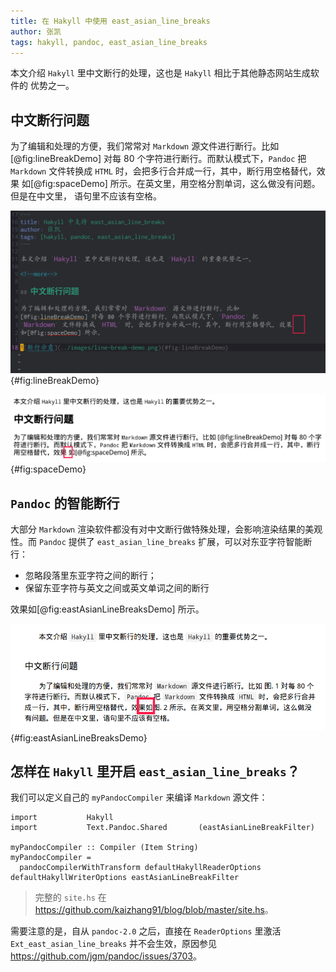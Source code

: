 ```yaml
---
title: 在 Hakyll 中使用 east_asian_line_breaks
author: 张凯
tags: hakyll, pandoc, east_asian_line_breaks
---
```


本文介绍 `Hakyll` 里中文断行的处理，这也是 `Hakyll` 相比于其他静态网站生成软件的
优势之一。

<!--more-->

## 中文断行问题

为了编辑和处理的方便，我们常常对 `Markdown` 源文件进行断行。比如
[@fig:lineBreakDemo] 对每 80 个字符进行断行。而默认模式下，`Pandoc` 把
`Markdown` 文件转换成 `HTML` 时，会把多行合并成一行，其中，断行用空格替代，效果
如[@fig:spaceDemo] 所示。在英文里，用空格分割单词，这么做没有问题。但是在中文里，
语句里不应该有空格。

![`Markdown` 源文件的断行示意图](../images/line-break-demo.png){#fig:lineBreakDemo}

![生成的 `HTML` 文件里的空格示意图](../images/space-demo.png){#fig:spaceDemo}

## `Pandoc` 的智能断行

大部分 `Markdown` 渲染软件都没有对中文断行做特殊处理，会影响渲染结果的美观性。而
`Pandoc` 提供了 `east_asian_line_breaks` 扩展，可以对东亚字符智能断行：

- 忽略段落里东亚字符之间的断行；
- 保留东亚字符与英文之间或英文单词之间的断行

效果如[@fig:eastAsianLineBreaksDemo] 所示。

![开启 `east_asian_line_breaks` 扩展后的 `HTML` 输出](../images/east-asian-line-breaks-demo.png){#fig:eastAsianLineBreaksDemo}

## 怎样在 `Hakyll` 里开启 `east_asian_line_breaks`？

我们可以定义自己的 `myPandocCompiler` 来编译 `Markdown` 源文件：

```
import           Hakyll
import           Text.Pandoc.Shared       (eastAsianLineBreakFilter)

myPandocCompiler :: Compiler (Item String)
myPandocCompiler =
  pandocCompilerWithTransform defaultHakyllReaderOptions defaultHakyllWriterOptions eastAsianLineBreakFilter
```

> 完整的 `site.hs` 在 <https://github.com/kaizhang91/blog/blob/master/site.hs>。

需要注意的是，自从 `pandoc-2.0` 之后，直接在 `ReaderOptions` 里激活
`Ext_east_asian_line_breaks` 并不会生效，原因参见
<https://github.com/jgm/pandoc/issues/3703>。
